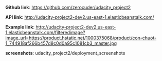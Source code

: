 **Github link**: https://github.com/zerocuder/udacity_project2

**API link**: http://udacity-project2-dev2.us-east-1.elasticbeanstalk.com/

**Example link**: http://udacity-project2-dev2.us-east-1.elasticbeanstalk.com/filteredimage?image_url=https://product.hstatic.net/1000375068/product/con-chuot-1_744918af266b457d8c0d0a95c1081cb3_master.jpg

**screenshots**: udacity_project2/deployment_screenshots